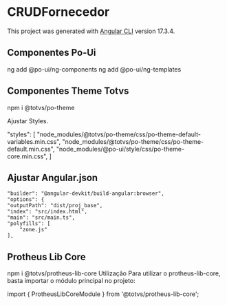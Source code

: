 # CRUDFornecedor

This project was generated with [Angular CLI](https://github.com/angular/angular-cli) version 17.3.4.

## Componentes Po-Ui 
ng add @po-ui/ng-components
ng add @po-ui/ng-templates

## Componentes Theme Totvs
npm i @totvs/po-theme

Ajustar Styles.

"styles": [
  "node_modules/@totvs/po-theme/css/po-theme-default-variables.min.css",
  "node_modules/@totvs/po-theme/css/po-theme-default.min.css",
  "node_modules/@po-ui/style/css/po-theme-core.min.css",
]

## Ajustar Angular.json

    "builder": "@angular-devkit/build-angular:browser",
    "options": {
    "outputPath": "dist/proj_base",
    "index": "src/index.html",
    "main": "src/main.ts",
    "polyfills": [
        "zone.js"
    ],

## Protheus Lib Core
npm i @totvs/protheus-lib-core
Utilização
Para utilizar o protheus-lib-core, basta importar o módulo principal no projeto:

import { ProtheusLibCoreModule } from '@totvs/protheus-lib-core';